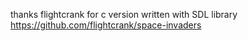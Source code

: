 

thanks flightcrank for c version written with SDL library https://github.com/flightcrank/space-invaders
